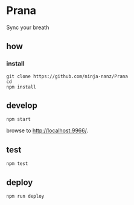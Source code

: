 
# Prana

Sync your breath

## how

### install

```
git clone https://github.com/ninja-nanz/Prana
cd 
npm install
```

## develop

```
npm start
```

browse to <http://localhost:9966/>.

## test

```
npm test
```

## deploy

```
npm run deploy
```
